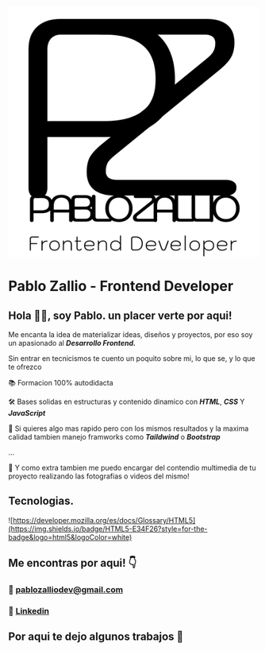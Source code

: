 
<p align="center">
  <img src="./assets/logo_negro-desk.svg" alt="Descripción de la imagen">
</p>


# Pablo Zallio - Frontend Developer 

## Hola 🙋‍♂️, soy Pablo. un placer verte por aqui!

Me encanta la idea de materializar ideas, diseños y proyectos, por eso soy un apasionado al ***Desarrollo Frontend.***

Sin entrar en tecnicismos te cuento un poquito sobre mi, lo que se, y lo que te ofrezco

📚 Formacion 100% autodidacta

🛠 Bases solidas en estructuras y contenido dinamico con ***HTML***, ***CSS*** Y ***JavaScript***

🚀 Si quieres algo mas rapido pero con los mismos resultados y la maxima calidad tambien manejo framworks como ***Taildwind*** o ***Bootstrap***

...

🎁 Y como extra tambien me puedo encargar del contendio multimedia de tu proyecto realizando las fotografias o videos del 
mismo!



## Tecnologias.
![https://developer.mozilla.org/es/docs/Glossary/HTML5](https://img.shields.io/badge/HTML5-E34F26?style=for-the-badge&logo=html5&logoColor=white)



## Me encontras por aqui! 👇



 ### 📧 pablozalliodev@gmail.com

 ### 💼 [Linkedin](https://www.linkedin.com/in/pablo-damian-zallio-zabala-140b83278/)

## Por aqui te dejo algunos trabajos 🔽





